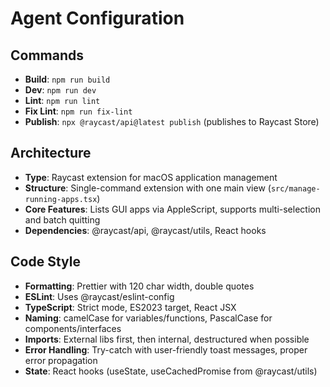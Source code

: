 # Agent Configuration

## Commands
- **Build**: `npm run build`
- **Dev**: `npm run dev`
- **Lint**: `npm run lint`
- **Fix Lint**: `npm run fix-lint`
- **Publish**: `npx @raycast/api@latest publish` (publishes to Raycast Store)

## Architecture
- **Type**: Raycast extension for macOS application management
- **Structure**: Single-command extension with one main view (`src/manage-running-apps.tsx`)
- **Core Features**: Lists GUI apps via AppleScript, supports multi-selection and batch quitting
- **Dependencies**: @raycast/api, @raycast/utils, React hooks

## Code Style
- **Formatting**: Prettier with 120 char width, double quotes
- **ESLint**: Uses @raycast/eslint-config
- **TypeScript**: Strict mode, ES2023 target, React JSX
- **Naming**: camelCase for variables/functions, PascalCase for components/interfaces
- **Imports**: External libs first, then internal, destructured when possible
- **Error Handling**: Try-catch with user-friendly toast messages, proper error propagation
- **State**: React hooks (useState, useCachedPromise from @raycast/utils)
